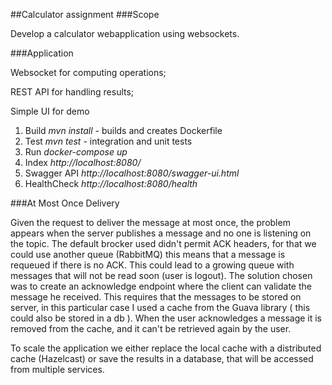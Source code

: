 ##Calculator assignment
###Scope

Develop a calculator webapplication using websockets.

###Application

Websocket for computing operations;

REST API for handling results;

Simple UI for demo

1. Build *mvn install* - builds and creates Dockerfile
2. Test *mvn test* - integration and unit tests
3. Run *docker-compose up*
4. Index *http://localhost:8080/*
5. Swagger API *http://localhost:8080/swagger-ui.html*
6. HealthCheck *http://localhost:8080/health*

###At Most Once Delivery

Given the request to deliver the message at most once, the problem appears when the server publishes a message 
and no one is listening on the topic. The default brocker used didn't permit ACK headers, for that we could use another 
queue (RabbitMQ) this means that a message is requeued if there is no ACK. This could lead to a growing queue with
messages that will not be read soon (user is logout).
The solution chosen was to create an acknowledge endpoint where the client can validate the message he received.
This requires that the messages to be stored on server, in this particular case I used a cache from the Guava library
( this could also be stored in a db ). When the user acknowledges a message it is removed from the cache, and it can't 
be retrieved again by the user.

To scale the application we either replace the local cache with a distributed cache (Hazelcast) or save the results in 
a database, that will be accessed from multiple services.





